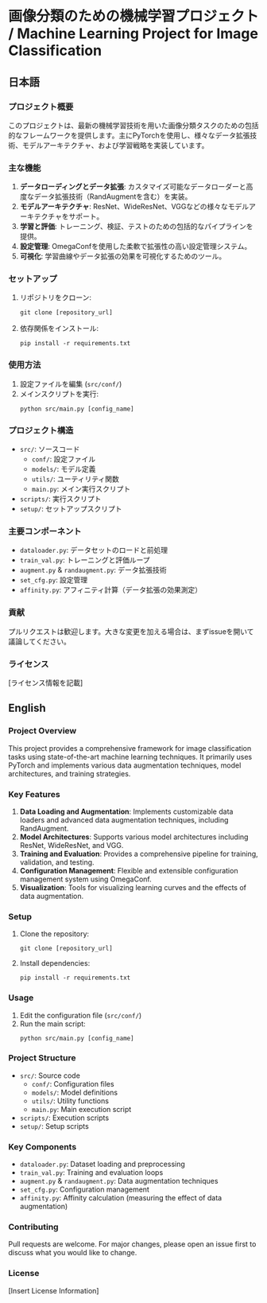 # 画像分類のための機械学習プロジェクト / Machine Learning Project for Image Classification

## 日本語

### プロジェクト概要
このプロジェクトは、最新の機械学習技術を用いた画像分類タスクのための包括的なフレームワークを提供します。主にPyTorchを使用し、様々なデータ拡張技術、モデルアーキテクチャ、および学習戦略を実装しています。

### 主な機能
1. **データローディングとデータ拡張**: カスタマイズ可能なデータローダーと高度なデータ拡張技術（RandAugmentを含む）を実装。
2. **モデルアーキテクチャ**: ResNet、WideResNet、VGGなどの様々なモデルアーキテクチャをサポート。
3. **学習と評価**: トレーニング、検証、テストのための包括的なパイプラインを提供。
4. **設定管理**: OmegaConfを使用した柔軟で拡張性の高い設定管理システム。
5. **可視化**: 学習曲線やデータ拡張の効果を可視化するためのツール。

### セットアップ
1. リポジトリをクローン:
   ```
   git clone [repository_url]
   ```
2. 依存関係をインストール:
   ```
   pip install -r requirements.txt
   ```

### 使用方法
1. 設定ファイルを編集 (`src/conf/`)
2. メインスクリプトを実行:
   ```
   python src/main.py [config_name]
   ```

### プロジェクト構造
- `src/`: ソースコード
  - `conf/`: 設定ファイル
  - `models/`: モデル定義
  - `utils/`: ユーティリティ関数
  - `main.py`: メイン実行スクリプト
- `scripts/`: 実行スクリプト
- `setup/`: セットアップスクリプト

### 主要コンポーネント
- `dataloader.py`: データセットのロードと前処理
- `train_val.py`: トレーニングと評価ループ
- `augment.py` & `randaugment.py`: データ拡張技術
- `set_cfg.py`: 設定管理
- `affinity.py`: アフィニティ計算（データ拡張の効果測定）

### 貢献
プルリクエストは歓迎します。大きな変更を加える場合は、まずissueを開いて議論してください。

### ライセンス
[ライセンス情報を記載]

## English

### Project Overview
This project provides a comprehensive framework for image classification tasks using state-of-the-art machine learning techniques. It primarily uses PyTorch and implements various data augmentation techniques, model architectures, and training strategies.

### Key Features
1. **Data Loading and Augmentation**: Implements customizable data loaders and advanced data augmentation techniques, including RandAugment.
2. **Model Architectures**: Supports various model architectures including ResNet, WideResNet, and VGG.
3. **Training and Evaluation**: Provides a comprehensive pipeline for training, validation, and testing.
4. **Configuration Management**: Flexible and extensible configuration management system using OmegaConf.
5. **Visualization**: Tools for visualizing learning curves and the effects of data augmentation.

### Setup
1. Clone the repository:
   ```
   git clone [repository_url]
   ```
2. Install dependencies:
   ```
   pip install -r requirements.txt
   ```

### Usage
1. Edit the configuration file (`src/conf/`)
2. Run the main script:
   ```
   python src/main.py [config_name]
   ```

### Project Structure
- `src/`: Source code
  - `conf/`: Configuration files
  - `models/`: Model definitions
  - `utils/`: Utility functions
  - `main.py`: Main execution script
- `scripts/`: Execution scripts
- `setup/`: Setup scripts

### Key Components
- `dataloader.py`: Dataset loading and preprocessing
- `train_val.py`: Training and evaluation loops
- `augment.py` & `randaugment.py`: Data augmentation techniques
- `set_cfg.py`: Configuration management
- `affinity.py`: Affinity calculation (measuring the effect of data augmentation)

### Contributing
Pull requests are welcome. For major changes, please open an issue first to discuss what you would like to change.

### License
[Insert License Information]